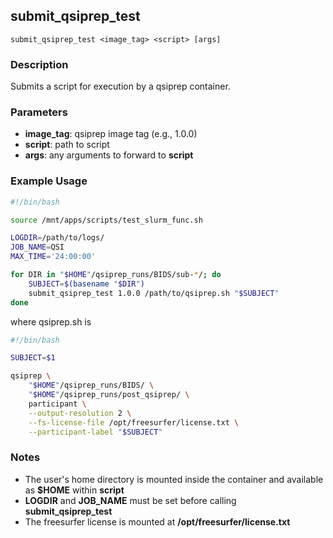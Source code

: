 ## submit_qsiprep_test

```
submit_qsiprep_test <image_tag> <script> [args]
```

### Description

Submits a script for execution by a qsiprep container.

### Parameters

- **image_tag**: qsiprep image tag (e.g., 1.0.0)
- **script**: path to script
- **args**: any arguments to forward to **script**

### Example Usage

```bash
#!/bin/bash

source /mnt/apps/scripts/test_slurm_func.sh

LOGDIR=/path/to/logs/
JOB_NAME=QSI
MAX_TIME='24:00:00'

for DIR in "$HOME"/qsiprep_runs/BIDS/sub-*/; do
    SUBJECT=$(basename "$DIR")
    submit_qsiprep_test 1.0.0 /path/to/qsiprep.sh "$SUBJECT"
done
```

where qsiprep.sh is

```bash
#!/bin/bash

SUBJECT=$1

qsiprep \
    "$HOME"/qsiprep_runs/BIDS/ \
    "$HOME"/qsiprep_runs/post_qsiprep/ \
    participant \
    --output-resolution 2 \
    --fs-license-file /opt/freesurfer/license.txt \
    --participant-label "$SUBJECT"
```

### Notes

- The user's home directory is mounted inside the container and available as **$HOME** within **script**
- **LOGDIR** and **JOB_NAME** must be set before calling **submit_qsiprep_test**
- The freesurfer license is mounted at **/opt/freesurfer/license.txt**
